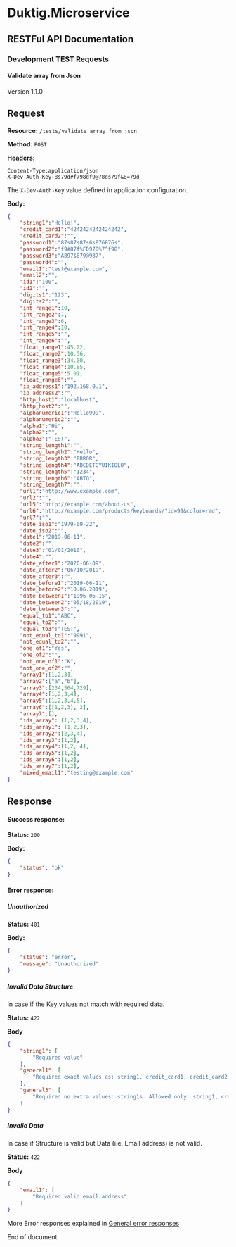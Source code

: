 # Duktig.Microservice
## RESTFul API Documentation

### Development TEST Requests

#### Validate array from Json

Version 1.1.0

Request
---

**Resource:** `/tests/validate_array_from_json`

**Method:** `POST`

**Headers:**

```
Content-Type:application/json
X-Dev-Auth-Key:8s79d#f798df9@78ds79f&8=79d
```

The `X-Dev-Auth-Key` value defined in application configuration.

**Body:**

```json
{
	"string1":"Hello!",
	"credit_card1":"4242424242424242",
	"credit_card2":"",
	"password1":"87s87s87s6s876876s",
	"password2":"f9#87f%FD978%7^f98",
	"password3":"A897$879@987",
	"password4":"",
	"email1":"test@example.com",
	"email2":"",
	"id1":"100",
	"id2":"",
	"digits1":"123",
	"digits2":"",
	"int_range1":10,
	"int_range2":7,
	"int_range3":6,
	"int_range4":10,
	"int_range5":"",
	"int_range6":"",
	"float_range1":45.22,
	"float_range2":10.56,
	"float_range3":34.00,
	"float_range4":10.85,
	"float_range5":5.01,
	"float_range6":"",
	"ip_address1":"192.168.0.1",
	"ip_address2":"",
	"http_host1":"localhost",
	"http_host2":"",
	"alphanumeric1":"Hello999",
	"alphanumeric2":"",
	"alpha1":"Hi",
	"alpha2":"",
    "alpha3":"TEST",
	"string_length1":"",
	"string_length2":"Hello",
	"string_length3":"ERROR",
	"string_length4":"ABCDETGYUIKIOLO",
	"string_length5":"1234",
	"string_length6":"ABTO",
	"string_length7":"",
	"url1":"http://www.example.com",
	"url2":"",
	"url5":"http://example.com/about-us",
	"url6":"http://example.com/products/keyboards/?id=99&color=red",
	"url7":"",
	"date_iso1":"1979-09-22",
	"date_iso2":"",
	"date1":"2019-06-11",
	"date2":"",
	"date3":"01/01/2010",
	"date4":"",
	"date_after1":"2020-06-09",
	"date_after2":"06/10/2019",
	"date_after3":"",
	"date_before1":"2019-06-11",
	"date_before2":"10.06.2019",
	"date_between1":"1996-06-15",
	"date_between2":"05/18/2019",
	"date_between3":"",
	"equal_to1":"ABC",
	"equal_to2":"",
    "equal_to3":"TEST",
	"not_equal_to1":"9991",
	"not_equal_to2":"",
	"one_of1":"Yes",
	"one_of2":"",
	"not_one_of1":"K",
	"not_one_of2":"",
	"array1":[1,2,3],
	"array2":["a","b"],
	"array3":[234,564,729],
	"array4":[1,2,3,4],
	"array5":[1,2,3,4,5],
	"array6":[[1,2,3], 2],
	"array7":[],
    "ids_array": [1,2,3,4],
    "ids_array1": [1,2,3],
    "ids_array2":[2,3,4],
    "ids_array3":[1,2],
    "ids_array4":[1,2, 4],
    "ids_array5":[1,2],
    "ids_array6":[1,2],
    "ids_array7":[1,2],
	"mixed_email1":"testing@example.com"
}
```

Response
---

#### Success response:

**Status:** `200`

**Body:**

```json
{
    "status": "ok"
}
```

#### Error response:

##### Unauthorized

**Status:** `401`

**Body:**

```json
{
    "status": "error",
    "message": "Unauthorized"
}
```

##### Invalid Data Structure

In case if the Key values not match with required data. 

**Status:** `422`

**Body**

```json
{
    "string1": [
        "Required value"
    ],
    "general1": [
        "Required exact values as: string1, credit_card1, credit_card2, password1, password2, password3, password4, email1, email2, id1, id2, digits1, digits2, int_range1, int_range2, int_range3, int_range4, int_range5, int_range6, float_range1, float_range2, float_range3, float_range4, float_range5, float_range6, ip_address1, ip_address2, http_host1, http_host2, alphanumeric1, alphanumeric2, alpha1, alpha2, string_length1, string_length2, string_length3, string_length4, string_length5, string_length6, string_length7, url1, url2, url5, url6, url7, date_iso1, date_iso2, date1, date2, date3, date4, date_after1, date_after2, date_after3, date_before1, date_before2, date_between1, date_between2, date_between3, equal_to1, equal_to2, not_equal_to1, not_equal_to2, one_of1, one_of2, not_one_of1, not_one_of2, array1, array2, array3, array4, array5, array6, array7, mixed_email1"
    ],
    "general3": [
        "Required no extra values: string1s. Allowed only: string1, credit_card1, credit_card2, password1, password2, password3, password4, email1, email2, id1, id2, digits1, digits2, int_range1, int_range2, int_range3, int_range4, int_range5, int_range6, float_range1, float_range2, float_range3, float_range4, float_range5, float_range6, ip_address1, ip_address2, http_host1, http_host2, alphanumeric1, alphanumeric2, alpha1, alpha2, string_length1, string_length2, string_length3, string_length4, string_length5, string_length6, string_length7, url1, url2, url5, url6, url7, date_iso1, date_iso2, date1, date2, date3, date4, date_after1, date_after2, date_after3, date_before1, date_before2, date_between1, date_between2, date_between3, equal_to1, equal_to2, not_equal_to1, not_equal_to2, one_of1, one_of2, not_one_of1, not_one_of2, array1, array2, array3, array4, array5, array6, array7, mixed_email1"
    ]
}
```

##### Invalid Data

In case if Structure is valid but Data (i.e. Email address) is not valid.  

**Status:** `422`

**Body**

```json
{
    "email1": [
        "Required valid email address"
    ]
}
```

More Error responses explained in [General error responses](/documentation/api/3-general-error-responses.md)

End of document

